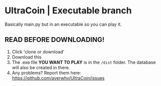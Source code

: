 # UltraCoin | Executable branch
Basically main.py but in an executable so you can play it.

## READ BEFORE DOWNLOADING!
1. Click 'clone or download'
2. Download this
3. The .exe file **YOU WANT TO PLAY** is in the `/dist` folder. The database will also be created in there.
4. Any problems? Report them here: https://github.com/averwhy/UltraCoin/issues
